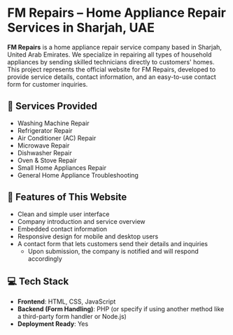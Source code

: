 # FM Repairs – Home Appliance Repair Services in Sharjah, UAE

**FM Repairs** is a home appliance repair service company based in Sharjah, United Arab Emirates. We specialize in repairing all types of household appliances by sending skilled technicians directly to customers' homes. This project represents the official website for FM Repairs, developed to provide service details, contact information, and an easy-to-use contact form for customer inquiries.

## 🔧 Services Provided

- Washing Machine Repair  
- Refrigerator Repair  
- Air Conditioner (AC) Repair  
- Microwave Repair  
- Dishwasher Repair  
- Oven & Stove Repair  
- Small Home Appliances Repair  
- General Home Appliance Troubleshooting


## 📄 Features of This Website

- Clean and simple user interface
- Company introduction and service overview
- Embedded contact information
- Responsive design for mobile and desktop users
- A contact form that lets customers send their details and inquiries
  - Upon submission, the company is notified and will respond accordingly

## 💻 Tech Stack

- **Frontend**: HTML, CSS, JavaScript  
- **Backend (Form Handling)**: PHP (or specify if using another method like a third-party form handler or Node.js)
- **Deployment Ready**: Yes

